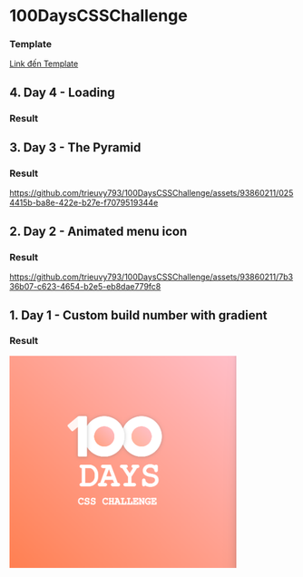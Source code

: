 # 100DaysCSSChallenge
### Template
[Link đến Template](https://100dayscss.com/)

## 4. Day 4 - Loading
### Result

## 3. Day 3 - The Pyramid
### Result
https://github.com/trieuvy793/100DaysCSSChallenge/assets/93860211/0254415b-ba8e-422e-b27e-f7079519344e

## 2. Day 2 - Animated menu icon
### Result
https://github.com/trieuvy793/100DaysCSSChallenge/assets/93860211/7b336b07-c623-4654-b2e5-eb8dae779fc8

## 1. Day 1 - Custom build number with gradient
### Result
<img src="Day1/day1.png" alt="Day1" width="400px" height="auto">
